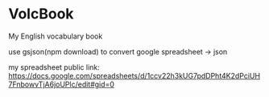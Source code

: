# VolcBook
My English vocabulary book <p>
use gsjson(npm download) to convert google spreadsheet -> json <p>
my spreadsheet public link: https://docs.google.com/spreadsheets/d/1ccv22h3kUG7pdDPht4K2dPciUH7FnbowvTjA6joUPlc/edit#gid=0 <p>
